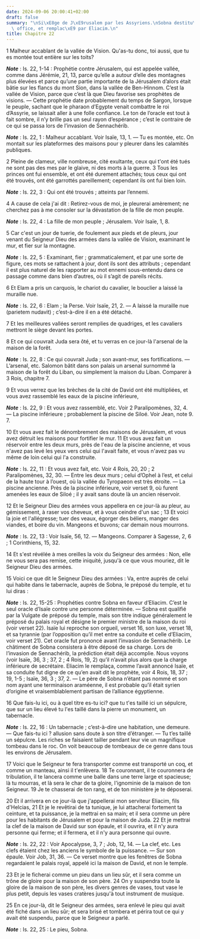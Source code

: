 ```yaml
---
date: 2024-09-06 20:00:41+02:00
draft: false
summary: "\nSi\xE8ge de J\xE9rusalem par les Assyriens.\nSobna destitu\xE9 de son\
  \ office, et remplac\xE9 par Eliacim.\n"
title: Chapitre 22
---
```





1 Malheur accablant de la vallée de Vision. Qu'as-tu donc, toi aussi, que tu es montée tout entière sur les toits?

***Note*** :  Is. 22, 1-14 : Prophétie contre Jérusalem, qui est appelée vallée, comme dans Jérémie, 21, 13, parce qu’elle a autour d’elle des montagnes plus élevées et parce qu’une partie importante de la Jérusalem d’alors était bâtie sur les flancs du mont Sion, dans la vallée de Ben-Hinnom. C’est la vallée de Vision, parce que c’est là que Dieu favorise ses prophètes de visions. ― Cette prophétie date probablement du temps de Sargon, lorsque le peuple, sachant que le pharaon d’Egypte venait combattre le roi d’Assyrie, se laissait aller à une folle confiance. Le ton de l’oracle est tout à fait sombre, il n’y brille pas un seul rayon d’espérance ; c’est le contraire de ce qui se passa lors de l’invasion de Sennachérib.

***Note*** :  Is. 22, 1 : Malheur accablant. Voir Isaïe, 13, 1. ― Tu es montée, etc. On montait sur les plateformes des maisons pour y pleurer dans les calamités publiques.


2 Pleine de clameur, ville nombreuse, cité exultante, ceux qui t'ont été tués ne sont pas des mes par le glaive, ni des morts à la guerre. 3 Tous les princes ont fui ensemble, et ont été durement attachés; tous ceux qui ont été trouvés, ont été garrottés pareillement; cependant ils ont fui bien loin.

***Note*** :  Is. 22, 3 : Qui ont été trouvés ; atteints par l’ennemi.

4 A cause de cela j'ai dit : Retirez-vous de moi, je pleurerai amèrement; ne cherchez pas à me consoler sur la dévastation de la fille de mon peuple.

***Note*** :  Is. 22, 4 : La fille de mon peuple ; Jérusalem. Voir Isaïe, 1, 8.


5 Car c'est un jour de tuerie, de foulement aux pieds et de pleurs, jour venant du Seigneur Dieu des armées dans la vallée de Vision, examinant le mur, et fier sur la montagne.

***Note*** :  Is. 22, 5 : Examinant, fier ; grammaticalement, et par une sorte de figure, ces mots se rattachent à jour, dont ils sont des attributs ; cependant il est plus naturel de les rapporter au mot ennemi sous-entendu dans ce passage comme dans bien d’autres, où il s’agit de pareils récits.

6 Et Elam a pris un carquois, le chariot du cavalier, le bouclier a laissé la muraille nue.

***Note*** :  Is. 22, 6 : Elam ; la Perse. Voir Isaïe, 21, 2. ― A laissé la muraille nue (parietem nudavit) ; c’est-à-dire il en a été détaché.

7 Et les meilleures vallées seront remplies de quadriges, et les cavaliers mettront le siège devant les portes.


8 Et ce qui couvrait Juda sera ôté, et tu verras en ce jour-là l'arsenal de la maison de la forêt.

***Note*** :  Is. 22, 8 : Ce qui couvrait Juda ; son avant-mur, ses fortifications. ― L’arsenal, etc. Salomon bâtit dans son palais un arsenal surnommé la maison de la forêt du Liban, ou simplement la maison du Liban. Comparer à 3 Rois, chapitre 7.

9 Et vous verrez que les brèches de la cité de David ont été multipliées, et vous avez rassemblé les eaux de la piscine inférieure,

***Note*** :  Is. 22, 9 : Et vous avez rassemblé, etc. Voir 2 Paralipomènes, 32, 4. ― La piscine inférieure ; probablement la piscine de Siloé. Voir Jean, note 9. 7.

10 Et vous avez fait le dénombrement des maisons de Jérusalem, et vous avez détruit les maisons pour fortifier le mur. 11 Et vous avez fait un réservoir entre les deux murs, près de l'eau de la piscine ancienne, et vous n'avez pas levé les yeux vers celui qui l'avait faite, et vous n'avez pas vu même de loin celui qui l'a construite.

***Note*** :  Is. 22, 11 : Et vous avez fait, etc. Voir 4 Rois, 20, 20 ; 2 Paralipomènes, 32, 30. ― Entre les deux murs ; celui d’Ophel à l’est, et celui de la haute tour à l’ouest, où la vallée du Tyropaeon est très étroite. ― La piscine ancienne. Près de la piscine inférieure, voir verset 9, où furent amenées les eaux de Siloé ; il y avait sans doute là un ancien réservoir.


12 Et le Seigneur Dieu des armées vous appellera en ce jour-là au pleur, au gémissement, à raser vos cheveux, et à vous ceindre d'un sac ; 13 Et voici la joie et l'allégresse; tuer des veaux, égorger des béliers, manger des viandes, et boire du vin. Mangeons et buvons; car demain nous mourrons.

***Note*** :  Is. 22, 13 : Voir Isaïe, 56, 12. ― Mangeons. Comparer à Sagesse, 2, 6 ; 1 Corinthiens, 15, 32.

14 Et s'est révélée à mes oreilles la voix du Seigneur des armées : Non, elle ne vous sera pas remise, cette iniquité, jusqu'à ce que vous mouriez, dit le Seigneur Dieu des armées.


15 Voici ce que dit le Seigneur Dieu des armées : Va, entre auprès de celui qui habite dans le tabernacle, auprès de Sobna, le préposé du temple, et tu lui diras :

***Note*** :  Is. 22, 15-25 : Prophéties contre Sobna en faveur d’Eliacim. C’est le seul oracle d’Isaïe contre une personne déterminée. ― Sobna est qualifié par la Vulgate de préposé du temple, mais son titre indique généralement le préposé du palais royal et désigne le premier ministre de la maison du roi (voir verset 22). Isaïe lui reproche son orgueil, verset 16, son luxe, verset 18, et sa tyrannie (par l’opposition qu’il met entre sa conduite et celle d’Eliacim, voir verset 21). Cet oracle fut prononcé avant l’invasion de Sennachérib. Le châtiment de Sobna consistera à être déposé de sa charge. Lors de l’invasion de Sennachérib, la prédiction était déjà accomplie. Nous voyons (voir Isaïe, 36, 3 ; 37, 2 ; 4 Rois, 19, 2) qu’il n’avait plus alors que la charge inférieure de secrétaire. Eliacim le remplaça, comme l’avait annoncé Isaïe, et sa conduite fut digne de ce qu’en avait dit le prophète, voir 4 Rois, 18, 37 ; 19, 1-5 ; Isaïe, 36, 3 ; 37, 2. ― Le père de Sobna n’étant pas nommé et son nom ayant une terminaison
araméenne, il est probable qu’il était syrien d’origine et vraisemblablement partisan de l’alliance égyptienne.

16 Que fais-lu ici, ou à quel titre es-tu ici? que tu t'es taillé ici un sépulcre, que sur un lieu élevé tu l'es taillé dans la pierre un monument, un tabernacle.

***Note*** :  Is. 22, 16 : Un tabernacle ; c’est-à-dire une habitation, une demeure. ― Que fais-tu ici ? allusion sans doute à son titre d’étranger. ― Tu t’es taillé un sépulcre. Les riches se faisaient tailler pendant leur vie un magnifique tombeau dans le roc. On voit beaucoup de tombeaux de ce genre dans tous les environs de Jérusalem.

17 Voici que le Seigneur te fera transporter comme est transporté un coq, et comme un manteau, ainsi il t'enlèvera. 18 Te couronnant, il te couronnera de tribulation, il te lancera comme une balle dans une terre large et spacieuse; là tu mourras, et là sera le char de ta gloire, l'ignominie de la maison de ton Seigneur. 19 Je te chasserai de ton rang, et de ton ministère je te déposerai.


20 Et il arrivera en ce jour-là que j'appellerai mon serviteur Eliacim, fils d'Helcias, 21 Et je le revêtirai de ta tunique, je lui attacherai fortement ta ceinture, et ta puissance, je la mettrai en sa main; et il sera comme un père pour les habitants de Jérusalem et pour la maison de Juda. 22 Et je mettrai la clef de la maison de David sur son épaule, et il ouvrira, et il n'y aura personne qui ferme; et il fermera, et il n'y aura personne qui ouvre.

***Note*** :  Is. 22, 22 : Voir Apocalypse, 3, 7 ; Job, 12, 14. ― La clef, etc. Les clefs étaient chez les anciens le symbole de la puissance. ― Sur son épaule. Voir Job, 31, 36. ― Ce verset montre que les fenêtres de Sobna regardaient le palais royal, appelé ici la maison de David, et non le temple.

23 Et je le ficherai comme un pieu dans un lieu sûr, et il sera comme un trône de gloire pour la maison de son père. 24 On y suspendra toute la gloire de la maison de son père, les divers genres de vases, tout vase le plus petit, depuis les vases cratères jusqu'à tout instrument de musique.


25 En ce jour-là, dit le Seigneur des armées, sera enlevé le pieu qui avait été fiché dans un lieu sûr; et sera brisé et tombera et périra tout ce qui y avait été suspendu, parce que le Seigneur a parlé.

***Note*** :  Is. 22, 25 : Le pieu, Sobna.

